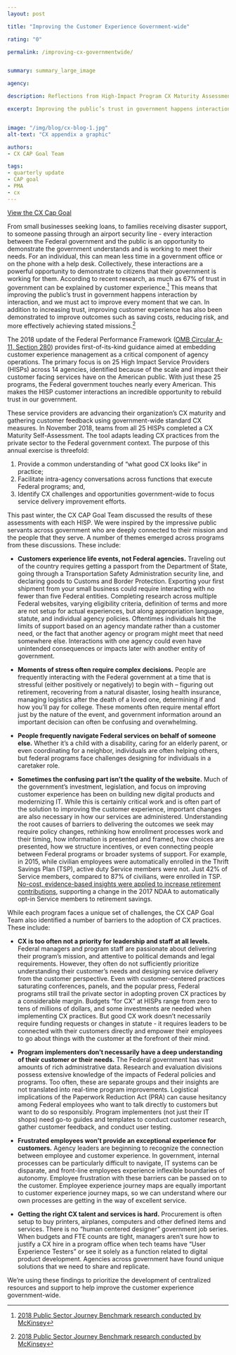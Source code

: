 ```yaml
---
layout: post

title: "Improving the Customer Experience Government-wide"

rating: "0"

permalink: /improving-cx-governmentwide/


summary: summary_large_image

agency:

description: Reflections from High-Impact Program CX Maturity Assessments

excerpt: Improving the public’s trust in government happens interaction by interaction, and we must act to improve every moment that we can.


image: "/img/blog/cx-blog-1.jpg"
alt-text: "CX appendix a graphic"

authors:
- CX CAP Goal Team

tags:
- quarterly update
- CAP goal
- PMA
- cx
---
```


<a class="usa-button " href="{{ site.baseurl }}/CAP/cx/">View the CX Cap Goal</a> <!--Read the latest news here-->


From small businesses seeking loans, to families receiving disaster support, to someone passing through an airport security line - every interaction between the Federal government and the public is an opportunity to demonstrate the government understands and is working to meet their needs.  For an individual, this can mean less time in a government office or on the phone with a help desk. Collectively, these interactions are a powerful opportunity to demonstrate to citizens that their government is working for them. According to recent research, as much as 67% of trust in government can be explained by customer experience.[^1]   This means that improving the public’s trust in government happens interaction by interaction, and we must act to improve every moment that we can.  In addition to increasing trust, improving customer experience has also been demonstrated to improve outcomes such as saving costs, reducing risk, and more effectively achieving stated missions.[^2]

The 2018 update of the Federal Performance Framework (<a href="https://www.whitehouse.gov/wp-content/uploads/2018/06/s280.pdf">OMB Circular A-11, Section 280</a>) provides first-of-its-kind guidance aimed at embedding customer experience management as a critical component of agency operations. The primary focus is on 25 High Impact Service Providers (HISPs) across 14 agencies, identified because of the scale and impact their customer facing services have on the American public. With just these 25 programs, the Federal government touches nearly every American.  This makes the HISP customer interactions an incredible opportunity to rebuild trust in our government.

These service providers are advancing their organization’s CX maturity and gathering customer feedback using government-wide standard CX measures.  In November 2018, teams from all 25 HISPs completed a CX Maturity Self-Assessment. The tool adapts leading CX practices from the private sector to the Federal government context. The purpose of this annual exercise is threefold:

1.	Provide a common understanding of “what good CX looks like” in practice;
2.	Facilitate intra-agency conversations across functions that execute Federal programs; and,
3.	Identify CX challenges and opportunities government-wide to focus service delivery improvement efforts.

This past winter, the CX CAP Goal Team discussed the results of these assessments with each HISP. We were inspired by the impressive public servants across government who are deeply connected to their mission and the people that they serve. A number of themes emerged across programs from these discussions.  These include:

- **Customers experience life events, not Federal agencies.** Traveling out of the country requires getting a passport from the Department of State, going through a Transportation Safety Administration security line, and declaring goods to Customs and Border Protection. Exporting your first shipment from your small business could require interacting with no fewer than five Federal entities. Completing research across multiple Federal websites, varying eligibility criteria, definition of terms and more are not setup for actual experiences, but along appropriation language, statute, and individual agency policies. Oftentimes individuals hit the limits of support based on an agency mandate rather than a customer need, or the fact that another agency or program might meet that need somewhere else. Interactions with one agency could even have unintended consequences or impacts later with another entity of government.

- **Moments of stress often require complex decisions.** People are frequently interacting with the Federal government at a time that is stressful (either positively or negatively) to begin with – figuring out retirement, recovering from a natural disaster, losing health insurance, managing logistics after the death of a loved one, determining if and how you’ll pay for college. These moments often require mental effort just by the nature of the event, and government information around an important decision can often be confusing and overwhelming.  

- **People frequently navigate Federal services on behalf of someone else.** Whether it’s a child with a disability, caring for an elderly parent, or even coordinating for a neighbor, individuals are often helping others, but federal programs face challenges designing for individuals in a caretaker role.

- **Sometimes the confusing part isn’t the quality of the website.** Much of the government’s investment, legislation, and focus on improving customer experience has been on building new digital products and modernizing IT. While this is certainly critical work and is often part of the solution to improving the customer experience, important changes are also necessary in how our services are administered. Understanding the root causes of barriers to delivering the outcomes we seek may require policy changes, rethinking how enrollment processes work and their timing, how information is presented and framed, how choices are presented, how we structure incentives, or even connecting people between Federal programs or broader systems of support. For example, in 2015, while civilian employees were automatically enrolled in the Thrift Savings Plan (TSP), active duty Service members were not. Just 42% of Service members, compared to 87% of civilians, were enrolled in TSP. [No-cost, evidence-based insights were applied to increase retirement contributions](https://oes.gsa.gov/retirement), supporting a change in the 2017 NDAA to automatically opt-in Service members to retirement savings.

While each program faces a unique set of challenges, the CX CAP Goal Team also identified a number of barriers to the adoption of CX practices.  These include:

- **CX is too often not a priority for leadership and staff at all levels.** Federal managers and program staff are passionate about delivering their program’s mission, and attentive to political demands and legal requirements. However, they often do not sufficiently prioritize understanding their customer’s needs and designing service delivery from the customer perspective.   Even with customer-centered practices saturating conferences, panels, and the popular press, Federal programs still trail the private sector in adopting proven CX practices by a considerable margin.  Budgets “for CX” at HISPs range from zero to tens of millions of dollars, and some investments are needed when implementing CX practices.  But good CX work doesn’t necessarily require funding requests or changes in statute - it requires leaders to be connected with their customers directly and empower their employees to go about things with the customer at the forefront of their mind.

- **Program implementers don’t necessarily have a deep understanding of their customer or their needs.** The Federal government has vast amounts of rich administrative data. Research and evaluation divisions possess extensive knowledge of the impacts of Federal policies and programs. Too often, these are separate groups and their insights are not translated into real-time program improvements. Logistical implications of the Paperwork Reduction Act (PRA) can cause hesitancy among Federal employees who want to talk directly to customers but want to do so responsibly. Program implementers (not just their IT shops) need go-to guides and templates to conduct customer research, gather customer feedback, and conduct user testing.  

- **Frustrated employees won’t provide an exceptional experience for customers.** Agency leaders are beginning to recognize the connection between employee and customer experience.  In government, internal processes can be particularly difficult to navigate, IT systems can be disparate, and front-line employees experience inflexible boundaries of autonomy. Employee frustration with these barriers can be passed on to the customer. Employee experience journey maps are equally important to customer experience journey maps, so we can understand where our own processes are getting in the way of excellent service.   

- **Getting the right CX talent and services is hard.** Procurement is often setup to buy printers, airplanes, computers and other defined items and services. There is no “human centered designer” government job series. When budgets and FTE counts are tight, managers aren’t sure how to justify a CX hire in a program office when tech teams have “User Experience Testers” or see it solely as a function related to digital product development. Agencies across government have found unique solutions that we need to share and replicate.  

We’re using these findings to prioritize the development of centralized resources and support to help improve the customer experience government-wide.

[^1]: <a href="https://www.mckinsey.com/industries/public-sector/our-insights/Customer-Experience-in-the-Public-Sector">2018 Public Sector Journey Benchmark research conducted by McKinsey</a>
[^2]: <a href="https://www.mckinsey.com/industries/public-sector/our-insights/Customer-Experience-in-the-Public-Sector">2018 Public Sector Journey Benchmark research conducted by McKinsey</a>
